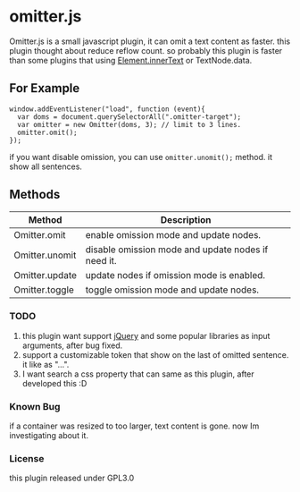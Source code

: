 # omitter.js
Omitter.js is a small javascript plugin, it can omit a text content as faster.
this plugin thought about reduce reflow count. so probably this plugin is faster than some plugins that using [Element.innerText](https://developer.mozilla.org/en/docs/Web/API/Node/innerText) or TextNode.data.

## For Example 
```
window.addEventListener("load", function (event){
  var doms = document.querySelectorAll(".omitter-target");
  var omitter = new Omitter(doms, 3); // limit to 3 lines.
  omitter.omit();
});
```

if you want disable omission, you can use `omitter.unomit();` method.
it show all sentences.

## Methods 
| Method | Description |
---- | ---- 
| Omitter.omit | enable omission mode and update nodes. | 
| Omitter.unomit | disable omission mode and update nodes if need it. | 
| Omitter.update | update nodes if omission mode is enabled. | 
| Omitter.toggle | toggle omission mode and update nodes. |

### TODO
1. this plugin want support [jQuery](https://jquery.com/) and some popular libraries as input arguments, after bug fixed.
2. support a customizable token that show on the last of omitted sentence. it like as "...".
3. I want search a css property that can same as this plugin, after developed this :D

### Known Bug
if a container was resized to too larger, text content is gone. now Im investigating about it.

### License 
this plugin released under GPL3.0
